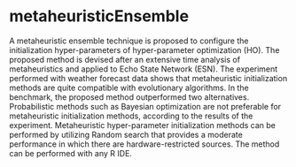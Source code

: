 # metaheuristicEnsemble

A metaheuristic ensemble technique is proposed to configure the initialization hyper-parameters of hyper-parameter optimization (HO). The proposed method is devised after an extensive time analysis of metaheuristics and applied to Echo State Network (ESN). The experiment performed with weather forecast data shows that metaheuristic initialization methods are quite compatible with evolutionary algorithms. In the benchmark, the proposed method outperformed two alternatives. Probabilistic methods such as Bayesian optimization are not preferable for metaheuristic initialization methods, according to the results of the experiment. Metaheuristic hyper-parameter initialization methods can be performed by utilizing Random search that provides a moderate performance in which there are hardware-restricted sources. The method can be performed with any R IDE.
